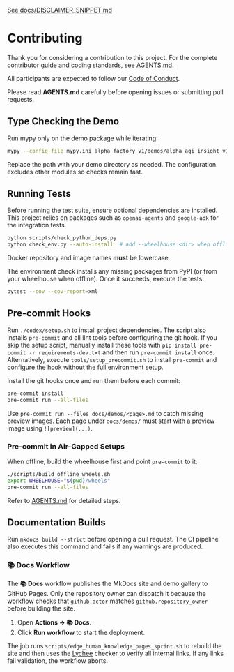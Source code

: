 [See docs/DISCLAIMER_SNIPPET.md](docs/DISCLAIMER_SNIPPET.md)

# Contributing

Thank you for considering a contribution to this project. For the complete contributor guide and coding standards, see [AGENTS.md](AGENTS.md).

All participants are expected to follow our [Code of Conduct](CODE_OF_CONDUCT.md).

Please read **AGENTS.md** carefully before opening issues or submitting pull requests.

## Type Checking the Demo

Run mypy only on the demo package while iterating:

```bash
mypy --config-file mypy.ini alpha_factory_v1/demos/alpha_agi_insight_v1
```

Replace the path with your demo directory as needed. The configuration excludes
other modules so checks remain fast.

## Running Tests

Before running the test suite, ensure optional dependencies are installed. This
project relies on packages such as `openai-agents` and `google-adk` for the
integration tests.

```bash
python scripts/check_python_deps.py
python check_env.py --auto-install  # add --wheelhouse <dir> when offline
```

Docker repository and image names **must** be lowercase.

The environment check installs any missing packages from PyPI (or from your
wheelhouse when offline). Once it succeeds, execute the tests:

```bash
pytest --cov --cov-report=xml
```

## Pre-commit Hooks

Run `./codex/setup.sh` to install project dependencies. The script also
installs `pre-commit` and all lint tools before configuring the git hook.
If you skip the setup script, manually install these tools with
`pip install pre-commit -r requirements-dev.txt` and then run
`pre-commit install` once. Alternatively, execute
`tools/setup_precommit.sh` to install `pre-commit` and configure the hook
without the full environment setup.

Install the git hooks once and run them before each commit:

```bash
pre-commit install
pre-commit run --all-files
```
Use `pre-commit run --files docs/demos/<page>.md` to catch missing preview
images. Each page under `docs/demos/` must start with a preview image using
`![preview](...)`.

### Pre-commit in Air-Gapped Setups

When offline, build the wheelhouse first and point `pre-commit` to it:

```bash
./scripts/build_offline_wheels.sh
export WHEELHOUSE="$(pwd)/wheels"
pre-commit run --all-files
```

Refer to [AGENTS.md](AGENTS.md#pre-commit-in-air-gapped-setups) for detailed steps.

## Documentation Builds

Run `mkdocs build --strict` before opening a pull request. The CI pipeline also
executes this command and fails if any warnings are produced.

### 📚 Docs Workflow

The **📚 Docs** workflow publishes the MkDocs site and demo gallery to GitHub
Pages. Only the repository owner can dispatch it because the workflow checks
that `github.actor` matches `github.repository_owner` before building the site.

1. Open **Actions → 📚 Docs**.
2. Click **Run workflow** to start the deployment.

The job runs `scripts/edge_human_knowledge_pages_sprint.sh` to rebuild the site
and then uses the [Lychee](https://github.com/lycheeverse/lychee) checker to
verify all internal links. If any links fail validation, the workflow aborts.

